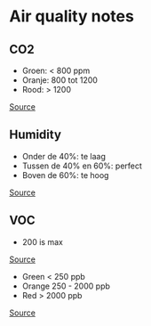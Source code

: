 # Air quality notes

## CO2

- Groen: < 800 ppm
- Oranje: 800 tot 1200 
- Rood: > 1200

[Source](https://www.ventilatieland.nl/blog/169/co2-oorzaak-gezondheidsklachten.html)

## Humidity

- Onder de 40%: te laag
- Tussen de 40% en 60%: perfect
- Boven de 60%: te hoog

[Source](https://www.ventilatieland.nl/blog/169/co2-oorzaak-gezondheidsklachten.html)

## VOC

- 200 is max

[Source](https://www.co2indicator.nl/documentatie/VOS.pdf)

- Green < 250 ppb
- Orange 250 - 2000 ppb
- Red > 2000 ppb

[Source](https://www.airthings.com/what-is-voc)